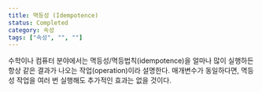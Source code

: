 ```yaml
---
title: 멱등성 (Idempotence)
status: Completed
category: 속성
tags: ["속성", "", ""]
---
```


수학이나 컴퓨터 분야에서는 멱등성/멱등법칙(idempotence)을 얼마나 많이 실행하든 항상 같은 결과가 나오는 작업(operation)이라 설명한다.
매개변수가 동일하다면, 멱등성 작업을 여러 번 실행해도 추가적인 효과는 없을 것이다.
